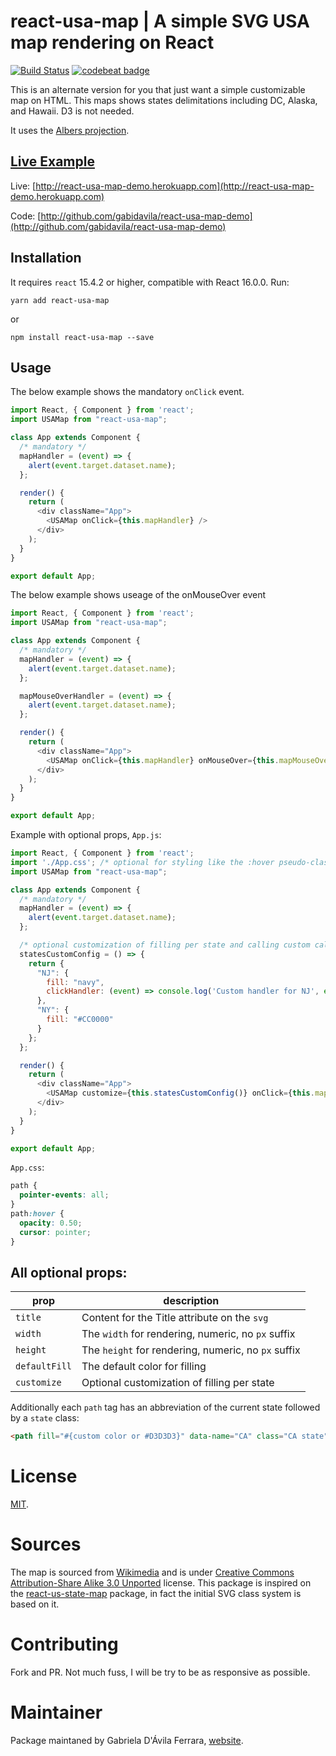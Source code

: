 # react-usa-map | A simple SVG USA map rendering on React

[![Build Status](https://travis-ci.org/gabidavila/react-usa-map.svg?branch=master)](https://travis-ci.org/gabidavila/react-usa-map) [![codebeat badge](https://codebeat.co/badges/edd62a75-c313-47c7-b239-d1d1848d3621)](https://codebeat.co/projects/github-com-gabidavila-react-usa-map-master)

This is an alternate version for you that just want a simple customizable map on HTML. This maps shows states delimitations including DC, Alaska, and Hawaii. D3 is not needed.

It uses the [Albers projection](https://en.wikipedia.org/wiki/Albers_projection).

## [Live Example](http://react-usa-map-demo.herokuapp.com)
Live: [http://react-usa-map-demo.herokuapp.com](http://react-usa-map-demo.herokuapp.com)

Code: [http://github.com/gabidavila/react-usa-map-demo](http://github.com/gabidavila/react-usa-map-demo)

## Installation

It requires `react` 15.4.2 or higher, compatible with React 16.0.0. Run:

`yarn add react-usa-map`

or

`npm install react-usa-map --save`

## Usage

The below example shows the mandatory `onClick` event.

```javascript
import React, { Component } from 'react';
import USAMap from "react-usa-map";

class App extends Component {
  /* mandatory */
  mapHandler = (event) => {
    alert(event.target.dataset.name);
  };

  render() {
    return (
      <div className="App">
        <USAMap onClick={this.mapHandler} />
      </div>
    );
  }
}

export default App;
```
The below example shows useage of the onMouseOver event

```javascript
import React, { Component } from 'react';
import USAMap from "react-usa-map";

class App extends Component {
  /* mandatory */
  mapHandler = (event) => {
    alert(event.target.dataset.name);
  };

  mapMouseOverHandler = (event) => {
    alert(event.target.dataset.name);
  };

  render() {
    return (
      <div className="App">
        <USAMap onClick={this.mapHandler} onMouseOver={this.mapMouseOverHandler} />
      </div>
    );
  }
}

export default App;
```

Example with optional props, `App.js`:

```javascript
import React, { Component } from 'react';
import './App.css'; /* optional for styling like the :hover pseudo-class */
import USAMap from "react-usa-map";

class App extends Component {
  /* mandatory */
  mapHandler = (event) => {
    alert(event.target.dataset.name);
  };

  /* optional customization of filling per state and calling custom callbacks per state */
  statesCustomConfig = () => {
    return {
      "NJ": {
        fill: "navy",
        clickHandler: (event) => console.log('Custom handler for NJ', event.target.dataset)
      },
      "NY": {
        fill: "#CC0000"
      }
    };
  };

  render() {
    return (
      <div className="App">
        <USAMap customize={this.statesCustomConfig()} onClick={this.mapHandler} />
      </div>
    );
  }
}

export default App;
```

`App.css`:

```css
path {
  pointer-events: all;
}
path:hover {
  opacity: 0.50;
  cursor: pointer;
}
```

## All optional props:

|prop|description|
|----|-----------|
|`title`| Content for the Title attribute on the `svg`|
|`width`| The `width` for rendering, numeric, no `px` suffix|
|`height`| The `height` for rendering, numeric, no `px` suffix|
|`defaultFill`| The default color for filling|
|`customize`| Optional customization of filling per state |

Additionally each `path` tag has an abbreviation of the current state followed by a `state` class:

```html
<path fill="#{custom color or #D3D3D3}" data-name="CA" class="CA state" d="...{polygon dimensions here}..."></path>
```

# License

[MIT](LICENSE.md).

# Sources

The map is sourced from [Wikimedia](https://commons.wikimedia.org/wiki/File:Blank_US_Map_(states_only).svg) and is under [Creative Commons Attribution-Share Alike 3.0 Unported](https://spdx.org/licenses/CC-BY-SA-3.0.html) license. This package is inspired on the [react-us-state-map](https://npmjs.com/package/react-us-state-map) package, in fact the initial SVG class system is based on it.

# Contributing

Fork and PR. Not much fuss, I will be try to be as responsive as possible.

# Maintainer

Package maintaned by Gabriela D'Ávila Ferrara, [website](http://gabriela.io).
